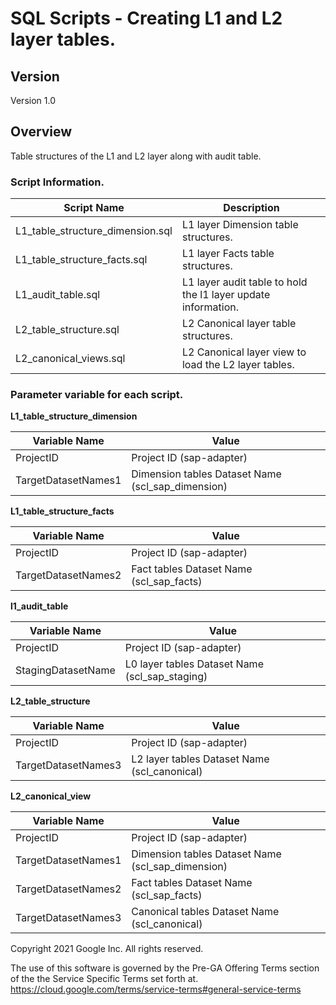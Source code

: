 # SQL Scripts - Creating L1 and L2 layer tables.
## Version 
Version 1.0

## Overview
Table structures of the L1 and L2 layer along with audit table.

### Script Information.

| Script Name | Description |
| ------ | ------ |
| L1_table_structure_dimension.sql  | L1 layer Dimension table structures. |
| L1_table_structure_facts.sql | L1 layer Facts table structures. |
| L1_audit_table.sql | L1 layer audit table to hold the l1 layer update information. |
| L2_table_structure.sql  | L2 Canonical layer table structures.|
| L2_canonical_views.sql | L2 Canonical layer view to load the L2 layer tables.|


### Parameter variable for each script.

**L1_table_structure_dimension**

| Variable Name | Value |
| ------ | ------ |
| ProjectID | Project ID (sap-adapter) |
| TargetDatasetNames1 | Dimension tables Dataset Name (scl_sap_dimension) |

**L1_table_structure_facts**

| Variable Name | Value |
| ------ | ------ |
| ProjectID | Project ID (sap-adapter) |
| TargetDatasetNames2 | Fact tables Dataset Name (scl_sap_facts) |


**l1_audit_table**

| Variable Name | Value |
| ------ | ------ |
| ProjectID | Project ID (sap-adapter) |
| StagingDatasetName | L0 layer tables Dataset Name (scl_sap_staging) |

**L2_table_structure**

| Variable Name | Value |
| ------ | ------ |
| ProjectID | Project ID (sap-adapter) |
| TargetDatasetNames3 | L2 layer tables Dataset Name (scl_canonical) |


**L2_canonical_view**

| Variable Name | Value |
| ------ | ------ |
| ProjectID | Project ID (sap-adapter) |
| TargetDatasetNames1 | Dimension tables Dataset Name (scl_sap_dimension)  |
| TargetDatasetNames2 | Fact tables Dataset Name (scl_sap_facts) |
| TargetDatasetNames3 | Canonical tables Dataset Name (scl_canonical) |

Copyright 2021 Google Inc. All rights reserved.

The use of this software is governed by the Pre-GA Offering Terms section of the the Service Specific Terms set forth at.
https://cloud.google.com/terms/service-terms#general-service-terms
